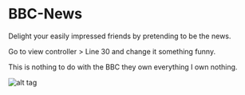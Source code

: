 # BBC-News

Delight your easily impressed friends by pretending to be the news.

Go to view controller > Line 30 and change it something funny. 

This is nothing to do with the BBC they own everything I own nothing.

![alt tag](https://raw.githubusercontent.com/tdwcks/BBC-News/blob/master/BBC%20News.png)
